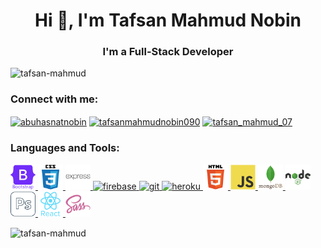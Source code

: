<h1 align="center">Hi 👋, I'm Tafsan Mahmud Nobin</h1>
<h3 align="center">I'm a Full-Stack Developer</h3>

<p align="left"> <img src="https://komarev.com/ghpvc/?username=tafsan-mahmud&label=Profile%20views&color=0e75b6&style=flat" alt="tafsan-mahmud" /> </p>

<h3 align="left">Connect with me:</h3>
<p align="left">
<a href="https://linkedin.com/in/abuhasnatnobin" target="_blank"><img align="center" src="https://cdn.icon-icons.com/icons2/2973/PNG/512/linkedin_logo_icon_186926.png" alt="abuhasnatnobin" height="30" width="40" /></a>
<a href="https://fb.com/tafsanmahmudnobin090" target="_blank"><img align="center" src="https://cdn.icon-icons.com/icons2/2973/PNG/512/facebook_logo_icon_186912.png" alt="tafsanmahmudnobin090" height="30" width="40" /></a>
<a href="https://instagram.com/tafsan_mahmud_07" target="_blank"><img align="center" src="https://cdn.icon-icons.com/icons2/2973/PNG/512/instagram_logo_icon_186929.png" alt="tafsan_mahmud_07" height="30" width="40" /></a>
</p>

<h3 align="left">Languages and Tools:</h3>
<p align="left"> <a href="https://getbootstrap.com" target="_blank"> <img src="https://raw.githubusercontent.com/devicons/devicon/master/icons/bootstrap/bootstrap-plain-wordmark.svg" alt="bootstrap" width="40" height="40"/> </a> <a href="https://www.w3schools.com/css/" target="_blank"> <img src="https://raw.githubusercontent.com/devicons/devicon/master/icons/css3/css3-original-wordmark.svg" alt="css3" width="40" height="40"/> </a> <a href="https://expressjs.com" target="_blank"> <img src="https://raw.githubusercontent.com/devicons/devicon/master/icons/express/express-original-wordmark.svg" alt="express" width="40" height="40"/> </a> <a href="https://firebase.google.com/" target="_blank"> <img src="https://www.vectorlogo.zone/logos/firebase/firebase-icon.svg" alt="firebase" width="40" height="40"/> </a> <a href="https://git-scm.com/" target="_blank"> <img src="https://www.vectorlogo.zone/logos/git-scm/git-scm-icon.svg" alt="git" width="40" height="40"/> </a> <a href="https://heroku.com" target="_blank"> <img src="https://www.vectorlogo.zone/logos/heroku/heroku-icon.svg" alt="heroku" width="40" height="40"/> </a> <a href="https://www.w3.org/html/" target="_blank"> <img src="https://raw.githubusercontent.com/devicons/devicon/master/icons/html5/html5-original-wordmark.svg" alt="html5" width="40" height="40"/> </a> <a href="https://developer.mozilla.org/en-US/docs/Web/JavaScript" target="_blank"> <img src="https://raw.githubusercontent.com/devicons/devicon/master/icons/javascript/javascript-original.svg" alt="javascript" width="40" height="40"/> </a> <a href="https://www.mongodb.com/" target="_blank"> <img src="https://raw.githubusercontent.com/devicons/devicon/master/icons/mongodb/mongodb-original-wordmark.svg" alt="mongodb" width="40" height="40"/> </a> <a href="https://nodejs.org" target="_blank"> <img src="https://raw.githubusercontent.com/devicons/devicon/master/icons/nodejs/nodejs-original-wordmark.svg" alt="nodejs" width="40" height="40"/> </a> <a href="https://www.photoshop.com/en" target="_blank"> <img src="https://raw.githubusercontent.com/devicons/devicon/master/icons/photoshop/photoshop-line.svg" alt="photoshop" width="40" height="40"/> </a> <a href="https://reactjs.org/" target="_blank"> <img src="https://raw.githubusercontent.com/devicons/devicon/master/icons/react/react-original-wordmark.svg" alt="react" width="40" height="40"/> </a> <a href="https://sass-lang.com" target="_blank"> <img src="https://raw.githubusercontent.com/devicons/devicon/master/icons/sass/sass-original.svg" alt="sass" width="40" height="40"/> </a> </p>

<p><img align="center" src="https://github-readme-stats.vercel.app/api/top-langs?username=tafsan-mahmud&show_icons=true&locale=en&layout=compact" alt="tafsan-mahmud" /></p>
